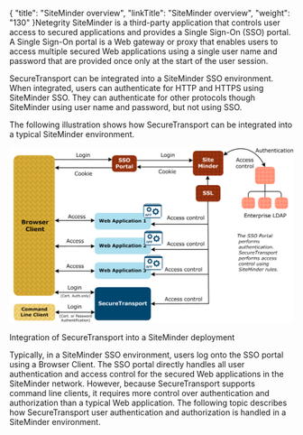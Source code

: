 {
    "title": "SiteMinder overview",
    "linkTitle": "SiteMinder overview",
    "weight": "130"
}Netegrity SiteMinder is a third-party application that controls user access to secured applications and provides a Single Sign-On (SSO) portal. A Single Sign-On portal is a Web gateway or proxy that enables users to access multiple secured Web applications using a single user name and password that are provided once only at the start of the user session.



SecureTransport can be integrated into a SiteMinder SSO environment. When integrated, users can authenticate for HTTP and HTTPS using SiteMinder SSO. They can authenticate for other protocols though SiteMinder using user name and password, but not using SSO.



The following illustration shows how SecureTransport can be integrated into a typical SiteMinder environment.



![Integration of SecureTransport into a SiteMinder deployment](SiteMinder_SampleIntegrationModel.png)



Integration of SecureTransport into a SiteMinder deployment



Typically, in a SiteMinder SSO environment, users log onto the SSO portal using a Browser Client. The SSO portal directly handles all user authentication and access control for the secured Web applications in the SiteMinder network. However, because SecureTransport supports command line clients, it requires more control over authentication and authorization than a typical Web application. The following topic describes how SecureTransport user authentication and authorization is handled in a SiteMinder environment.


